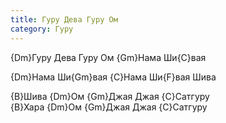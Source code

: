 ```yaml
---
title: Гуру Дева Гуру Ом
category: Гуру
---
```

{Dm}Гуру Дева Гуру Ом {Gm}Нама Ши{C}вая

{Dm}Нама Ши{Gm}вая {C}Нама Ши{F}вая Шива

{B}Шива {Dm}Ом {Gm}Джая Джая {C}Сатгуру  
{B}Хара {Dm}Ом {Gm}Джая Джая {C}Сатгуру

